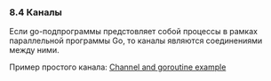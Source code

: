 ### 8.4 Каналы

Если go-подпрограммы предстовляет собой процессы в рамках параллельной программы Go,
то каналы являются соединениями между ними.

Пример простого канала:
[Channel and goroutine example](https://raw.githubusercontent.com/unixlinuxgeek/The_Go_Programming_Language/main/ch8/simple_channel.go)